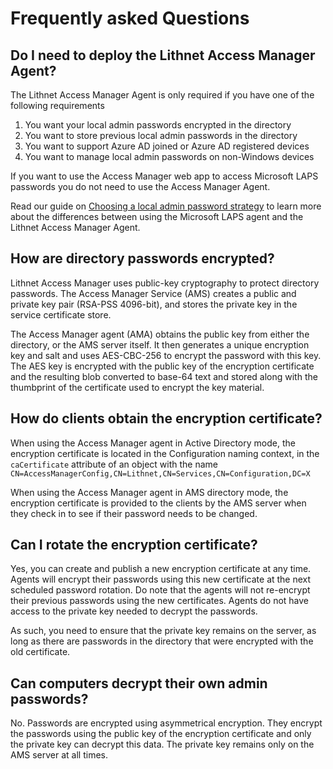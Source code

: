 # Frequently asked Questions
## Do I need to deploy the Lithnet Access Manager Agent?
The Lithnet Access Manager Agent is only required if you have one of the following requirements
1. You want your local admin passwords encrypted in the directory
2. You want to store previous local admin passwords in the directory
3. You want to support Azure AD joined or Azure AD registered devices
4. You want to manage local admin passwords on non-Windows devices

If you want to use the Access Manager web app to access Microsoft LAPS passwords you do not need to use the Access Manager Agent.

Read our guide on [Choosing a local admin password strategy](/installation/Choosing-between-the-Microsoft-and-Lithnet-LAPS-agents) to learn more about the differences between using the Microsoft LAPS agent and the Lithnet Access Manager Agent.

## How are directory passwords encrypted?
Lithnet Access Manager uses public-key cryptography to protect directory passwords. The Access Manager Service (AMS) creates a public and private key pair (RSA-PSS 4096-bit), and stores the private key in the service certificate store.

The Access Manager agent (AMA) obtains the public key from either the directory, or the AMS server itself. It then generates a unique encryption key and salt and uses AES-CBC-256 to encrypt the password with this key. The AES key is encrypted with the public key of the encryption certificate and the resulting blob converted to base-64 text and stored along with the thumbprint of the certificate used to encrypt the key material.

## How do clients obtain the encryption certificate?
When using the Access Manager agent in Active Directory mode, the encryption certificate is located in the Configuration naming context, in the `caCertificate` attribute of an object with the name `CN=AccessManagerConfig,CN=Lithnet,CN=Services,CN=Configuration,DC=X`

When using the Access Manager agent in AMS directory mode, the encryption certificate is provided to the clients by the AMS server when they check in to see if their password needs to be changed.

## Can I rotate the encryption certificate?
Yes, you can create and publish a new encryption certificate at any time. Agents will encrypt their passwords using this new certificate at the next scheduled password rotation. Do note that the agents will not re-encrypt their previous passwords using the new certificates. Agents do not have access to the private key needed to decrypt the passwords.

As such, you need to ensure that the private key remains on the server, as long as there are passwords in the directory that were encrypted with the old certificate.

## Can computers decrypt their own admin passwords?
No. Passwords are encrypted using asymmetrical encryption. They encrypt the passwords using the public key of the encryption certificate and only the private key can decrypt this data. The private key remains only on the AMS server at all times.

